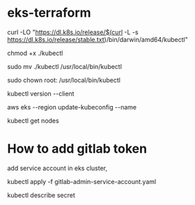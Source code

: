 # eks-terraform

curl -LO "https://dl.k8s.io/release/$(curl -L -s https://dl.k8s.io/release/stable.txt)/bin/darwin/amd64/kubectl"

chmod +x ./kubectl

sudo mv ./kubectl /usr/local/bin/kubectl

sudo chown root: /usr/local/bin/kubectl

kubectl version --client

aws eks --region <aws-region>  update-kubeconfig --name <cluster-name>

kubectl get nodes


# How to add gitlab token 

add service account in eks cluster,  

kubectl apply -f gitlab-admin-service-account.yaml

kubectl describe secret <gitlab-token>
  


